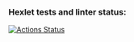 ### Hexlet tests and linter status:
[![Actions Status](https://github.com/dofalami/frontend-project-44/workflows/hexlet-check/badge.svg)](https://github.com/dofalami/frontend-project-44/actions)